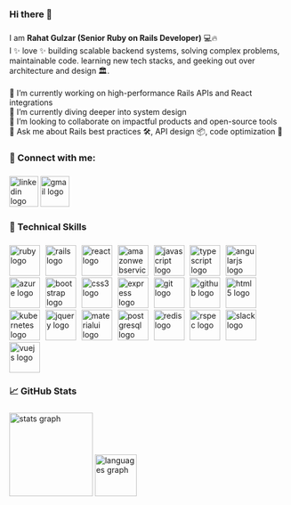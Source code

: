 <h3 align="left">Hi there 👋</h3>

###

<p align="left">I am <b>Rahat Gulzar (Senior Ruby on Rails Developer)</b> 💻🔥<br>I ✨ love ✨ building scalable backend systems, solving complex problems, maintainable code. learning new tech stacks, and geeking out over architecture and design 🏛️.<br><br>🔭 I’m currently working on high-performance Rails APIs and React integrations<br>🌱 I’m currently diving deeper into system design<br>👯 I’m looking to collaborate on impactful products and open-source tools<br>💬 Ask me about Rails best practices 🛠️, API design 📦, code optimization 🧠</p>

###

<h3 align="left">🤝 Connect with me:</h3>

###

<div align="left">
  <img src="https://raw.githubusercontent.com/maurodesouza/profile-readme-generator/master/src/assets/icons/social/linkedin/default.svg" width="52" height="55" alt="linkedin logo"  />
  <a href="rahatgulzarcodes@gmail.com" target="_blank">
    <img src="https://raw.githubusercontent.com/maurodesouza/profile-readme-generator/master/src/assets/icons/social/gmail/default.svg" width="52" height="55" alt="gmail logo"  />
  </a>
</div>

###

<h3 align="left">💼 Technical Skills</h3>

###

<div align="left">
  <img src="https://cdn.jsdelivr.net/gh/devicons/devicon/icons/ruby/ruby-original.svg" height="55" alt="ruby logo"  />
  <img width="2" />
  <img src="https://cdn.jsdelivr.net/gh/devicons/devicon/icons/rails/rails-original-wordmark.svg" height="55" alt="rails logo"  />
  <img width="2" />
  <img src="https://cdn.jsdelivr.net/gh/devicons/devicon/icons/react/react-original.svg" height="55" alt="react logo"  />
  <img width="2" />
  <img src="https://cdn.jsdelivr.net/gh/devicons/devicon/icons/amazonwebservices/amazonwebservices-line-wordmark.svg" height="55" alt="amazonwebservices logo"  />
  <img width="2" />
  <img src="https://cdn.jsdelivr.net/gh/devicons/devicon/icons/javascript/javascript-original.svg" height="55" alt="javascript logo"  />
  <img width="2" />
  <img src="https://cdn.jsdelivr.net/gh/devicons/devicon/icons/typescript/typescript-original.svg" height="55" alt="typescript logo"  />
  <img width="2" />
  <img src="https://cdn.jsdelivr.net/gh/devicons/devicon/icons/angularjs/angularjs-original.svg" height="55" alt="angularjs logo"  />
  <img width="2" />
  <img src="https://cdn.jsdelivr.net/gh/devicons/devicon/icons/azure/azure-original.svg" height="55" alt="azure logo"  />
  <img width="2" />
  <img src="https://cdn.jsdelivr.net/gh/devicons/devicon/icons/bootstrap/bootstrap-original.svg" height="55" alt="bootstrap logo"  />
  <img width="2" />
  <img src="https://cdn.jsdelivr.net/gh/devicons/devicon/icons/css3/css3-original.svg" height="55" alt="css3 logo"  />
  <img width="2" />
  <img src="https://cdn.jsdelivr.net/gh/devicons/devicon/icons/express/express-original.svg" height="55" alt="express logo"  />
  <img width="2" />
  <img src="https://cdn.jsdelivr.net/gh/devicons/devicon/icons/git/git-original.svg" height="55" alt="git logo"  />
  <img width="2" />
  <img src="https://cdn.jsdelivr.net/gh/devicons/devicon/icons/github/github-original.svg" height="55" alt="github logo"  />
  <img width="2" />
  <img src="https://cdn.jsdelivr.net/gh/devicons/devicon/icons/html5/html5-original.svg" height="55" alt="html5 logo"  />
  <img width="2" />
  <img src="https://cdn.jsdelivr.net/gh/devicons/devicon/icons/kubernetes/kubernetes-plain.svg" height="55" alt="kubernetes logo"  />
  <img width="2" />
  <img src="https://cdn.jsdelivr.net/gh/devicons/devicon/icons/jquery/jquery-original.svg" height="55" alt="jquery logo"  />
  <img width="2" />
  <img src="https://cdn.jsdelivr.net/gh/devicons/devicon/icons/materialui/materialui-original.svg" height="55" alt="materialui logo"  />
  <img width="2" />
  <img src="https://cdn.jsdelivr.net/gh/devicons/devicon/icons/postgresql/postgresql-original.svg" height="55" alt="postgresql logo"  />
  <img width="2" />
  <img src="https://cdn.jsdelivr.net/gh/devicons/devicon/icons/redis/redis-original.svg" height="55" alt="redis logo"  />
  <img width="2" />
  <img src="https://cdn.jsdelivr.net/gh/devicons/devicon/icons/rspec/rspec-original.svg" height="55" alt="rspec logo"  />
  <img width="2" />
  <img src="https://cdn.jsdelivr.net/gh/devicons/devicon/icons/slack/slack-original.svg" height="55" alt="slack logo"  />
  <img width="2" />
  <img src="https://cdn.jsdelivr.net/gh/devicons/devicon/icons/vuejs/vuejs-original.svg" height="55" alt="vuejs logo"  />
</div>

###

<h3 align="left">📈 GitHub Stats</h3>

###

<div align="left">
  <img src="https://github-readme-stats.vercel.app/api?username=Rahatcodez&hide_title=false&hide_rank=false&show_icons=true&include_all_commits=true&count_private=true&disable_animations=false&theme=react&locale=en&hide_border=false&order=1" height="150" alt="stats graph"  />
  <img src="https://github-readme-stats.vercel.app/api/top-langs?username=Rahatcodez&locale=en&hide_title=false&layout=compact&card_width=320&langs_count=5&theme=react&hide_border=false&order=2" height="75" alt="languages graph"  />
</div>

###
